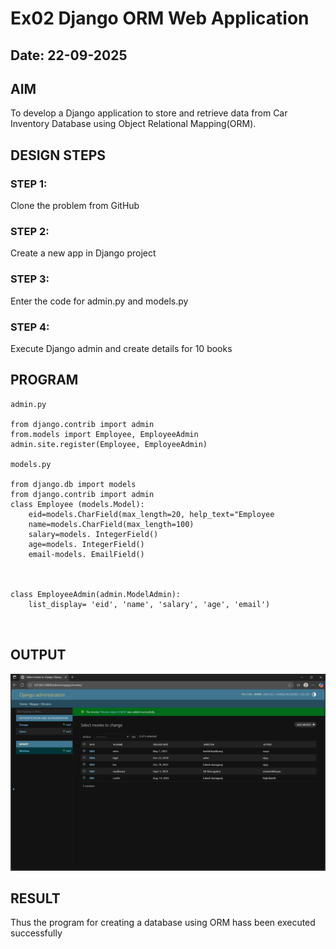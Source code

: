 # Ex02 Django ORM Web Application
## Date: 22-09-2025

## AIM
To develop a Django application to store and retrieve data from Car Inventory Database using Object Relational Mapping(ORM).


## DESIGN STEPS

### STEP 1:
Clone the problem from GitHub

### STEP 2:
Create a new app in Django project

### STEP 3:
Enter the code for admin.py and models.py

### STEP 4:
Execute Django admin and create details for 10 books

## PROGRAM
```
admin.py

from django.contrib import admin
from.models import Employee, EmployeeAdmin
admin.site.register(Employee, EmployeeAdmin)    

models.py

from django.db import models
from django.contrib import admin
class Employee (models.Model):
    eid=models.CharField(max_length=20, help_text="Employee
    name=models.CharField(max_length=100)
    salary=models. IntegerField()
    age=models. IntegerField()
    email-models. EmailField()



class EmployeeAdmin(admin.ModelAdmin):
    list_display= 'eid', 'name', 'salary', 'age', 'email')
    


```



## OUTPUT

![alt text](<Screenshot 2025-09-15 173941.png>)



## RESULT
Thus the program for creating a database using ORM hass been executed successfully
